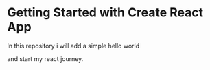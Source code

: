 # Getting Started with Create React App

In this repository i will add a simple hello world 

and start my react journey.